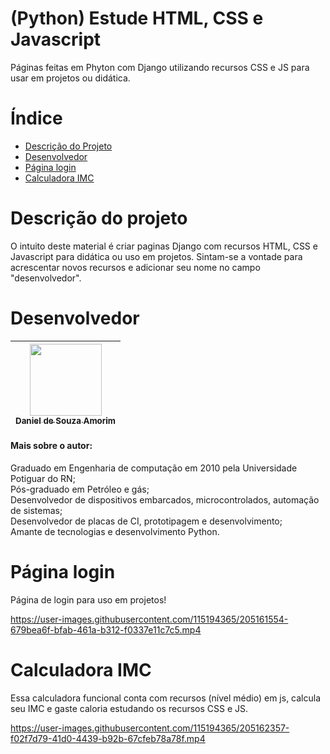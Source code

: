 # (Python) Estude HTML, CSS e Javascript
 Páginas feitas em Phyton com Django utilizando recursos CSS e JS para usar em projetos ou didática.

# Índice 

* [Descrição do Projeto](#descrição-do-projeto)
* [Desenvolvedor](#desenvolvedor)
* [Página login](#página-login)
* [Calculadora IMC](#Calculadora-IMC)

# Descrição do projeto
 O intuito deste material é criar paginas Django com recursos HTML, CSS e Javascript para 
 didática ou uso em projetos. Sintam-se a vontade para acrescentar novos recursos e
 adicionar seu nome no campo "desenvolvedor".

# Desenvolvedor

| [<img src="https://user-images.githubusercontent.com/115194365/202005566-f6278b6c-4f75-416f-b01c-e79b8d04f02e.jpg" width=115><br><sub>Daniel de Souza Amorim</sub>](https://github.com/DaniellsamorimGit) |
| :---: | 


#### Mais sobre o autor: <br>
Graduado em Engenharia de computação em 2010 pela Universidade Potiguar do RN;<br>
Pós-graduado em Petróleo e gás;<br>
Desenvolvedor de dispositivos embarcados, microcontrolados, automação de sistemas;<br>
Desenvolvedor de placas de CI, prototipagem e desenvolvimento;<br>
Amante de tecnologias e desenvolvimento Python.<br>

# Página login

Página de login para uso em projetos!

https://user-images.githubusercontent.com/115194365/205161554-679bea6f-bfab-461a-b312-f0337e11c7c5.mp4

# Calculadora IMC

Essa calculadora funcional conta com recursos (nível médio) em js, calcula seu IMC e gaste caloria estudando os recursos CSS e JS.

https://user-images.githubusercontent.com/115194365/205162357-f02f7d79-41d0-4439-b92b-67cfeb78a78f.mp4



